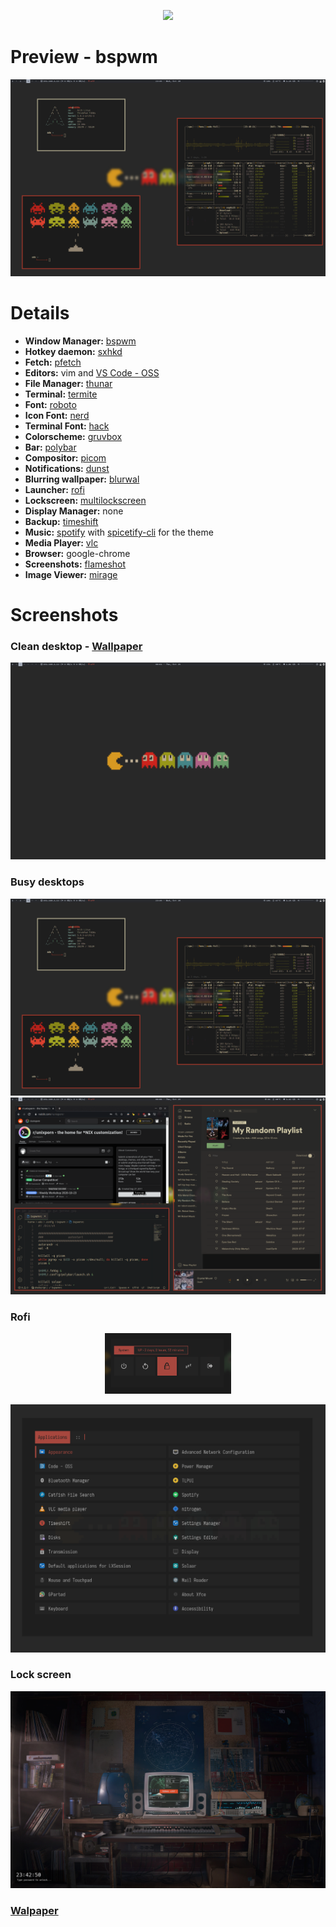<p align="center">
  <img width="40%" src="https://imgur.com/ZGE5XCL.png" />
</p>

# Preview - bspwm
![Preview](https://raw.githubusercontent.com/ChuckD3ath/dotfiles/main/pictures/busyDesktop.png)

# Details

- **Window Manager:** [bspwm](https://github.com/baskerville/bspwm)
- **Hotkey daemon:** [sxhkd](https://github.com/baskerville/sxhkd)
- **Fetch:** [pfetch](https://github.com/dylanaraps/pfetch)
- **Editors:** vim and [VS Code - OSS](https://github.com/microsoft/vscode/wiki/Differences-between-the-repository-and-Visual-Studio-Code)
- **File Manager:** [thunar](https://docs.xfce.org/xfce/thunar/start)
- **Terminal:** [termite](https://github.com/thestinger/termite)
- **Font:** [roboto](https://fonts.google.com/specimen/Roboto)
- **Icon Font:** [nerd](https://www.nerdfonts.com/)
- **Terminal Font:** [hack](https://github.com/source-foundry/Hack)
- **Colorscheme:** [gruvbox](https://github.com/morhetz/gruvbox)
- **Bar:** [polybar](https://github.com/polybar/polybar)
- **Compositor:** [picom](https://github.com/yshui/picom)
- **Notifications:** [dunst](https://github.com/dunst-project/dunst)
- **Blurring wallpaper:** [blurwal](https://gitlab.com/BVollmerhaus/blurwal/)
- **Launcher:** [rofi](https://github.com/davatorium/rofi)
- **Lockscreen:** [multilockscreen](https://github.com/jeffmhubbard/multilockscreen)
- **Display Manager:** none
- **Backup:** [timeshift](https://github.com/teejee2008/timeshift)
- **Music:** [spotify](https://wiki.archlinux.org/index.php/spotify) with [spicetify-cli](https://github.com/khanhas/spicetify-cli) for the theme
- **Media Player:** [vlc](https://www.videolan.org/vlc/index.html)
- **Browser:** google-chrome
- **Screenshots:** [flameshot](https://github.com/flameshot-org/flameshot)
- **Image Viewer:** [mirage](https://sourceforge.net/projects/mirageiv.berlios/)


# Screenshots

### Clean desktop - [Wallpaper](https://raw.githubusercontent.com/ChuckD3ath/dotfiles/main/pictures/wallpaper.png)
![Desktop-Preview](https://raw.githubusercontent.com/ChuckD3ath/dotfiles/main/pictures/emptyDesktop.png)

### Busy desktops
![Desktop-Preview2](https://raw.githubusercontent.com/ChuckD3ath/dotfiles/main/pictures/busyDesktop.png)
![Desktop-Preview3](https://raw.githubusercontent.com/ChuckD3ath/dotfiles/main/pictures/busyDesktop2.png)

### Rofi
<p align="center">
  <img width="40%" src="https://raw.githubusercontent.com/ChuckD3ath/dotfiles/main/pictures/rofiPower.png" />
</p>

![rofiLauncher](https://raw.githubusercontent.com/ChuckD3ath/dotfiles/main/pictures/rofiLauncher.png)

### Lock screen
![Lock-Screen](https://raw.githubusercontent.com/ChuckD3ath/dotfiles/main/pictures/lockScreen.png)

### [Walpaper](https://raw.githubusercontent.com/ChuckD3ath/dotfiles/main/pictures/wallpaper.png)
